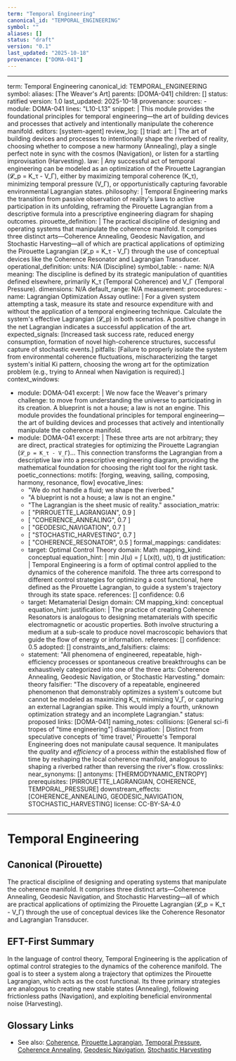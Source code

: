 ```yaml
---
term: "Temporal Engineering"
canonical_id: "TEMPORAL_ENGINEERING"
symbol: ""
aliases: []
status: "draft"
version: "0.1"
last_updated: "2025-10-18"
provenance: ["DOMA-041"]
---
```


---
term: Temporal Engineering
canonical_id: TEMPORAL_ENGINEERING
symbol: 
aliases: [The Weaver's Art]
parents: [DOMA-041]
children: []
status: ratified
version: 1.0
last_updated: 2025-10-18
provenance:
  sources:
    - module: DOMA-041
      lines: "L10-L13"
      snippet: |
        This module provides the foundational principles for temporal engineering—the art of building devices and processes that actively and intentionally manipulate the coherence manifold.
  editors: [system-agent]
  review_log: []
triad:
  art: |
    The art of building devices and processes to intentionally shape the riverbed of reality, choosing whether to compose a new harmony (Annealing), play a single perfect note in sync with the cosmos (Navigation), or listen for a startling improvisation (Harvesting).
  law: |
    Any successful act of temporal engineering can be modeled as an optimization of the Pirouette Lagrangian (𝓛_p = K_τ - V_Γ), either by maximizing temporal coherence (K_τ), minimizing temporal pressure (V_Γ), or opportunistically capturing favorable environmental Lagrangian states.
  philosophy: |
    Temporal Engineering marks the transition from passive observation of reality's laws to active participation in its unfolding, reframing the Pirouette Lagrangian from a descriptive formula into a prescriptive engineering diagram for shaping outcomes.
pirouette_definition: |
  The practical discipline of designing and operating systems that manipulate the coherence manifold. It comprises three distinct arts—Coherence Annealing, Geodesic Navigation, and Stochastic Harvesting—all of which are practical applications of optimizing the Pirouette Lagrangian (𝓛_p = K_τ - V_Γ) through the use of conceptual devices like the Coherence Resonator and Lagrangian Transducer.
operational_definition:
  units: N/A (Discipline)
  symbol_table:
    - name: N/A
      meaning: The discipline is defined by its strategic manipulation of quantities defined elsewhere, primarily K_τ (Temporal Coherence) and V_Γ (Temporal Pressure).
      dimensions: N/A
      default_range: N/A
  measurement:
    procedures:
      - name: Lagrangian Optimization Assay
        outline: |
          For a given system attempting a task, measure its state and resource expenditure with and without the application of a temporal engineering technique. Calculate the system's effective Lagrangian (𝓛_p) in both scenarios. A positive change in the net Lagrangian indicates a successful application of the art.
        expected_signals: [Increased task success rate, reduced energy consumption, formation of novel high-coherence structures, successful capture of stochastic events.]
        pitfalls: [Failure to properly isolate the system from environmental coherence fluctuations, mischaracterizing the target system's initial Ki pattern, choosing the wrong art for the optimization problem (e.g., trying to Anneal when Navigation is required).]
context_windows:
  - module: DOMA-041
    excerpt: |
      We now face the Weaver's primary challenge: to move from understanding the universe to participating in its creation. A blueprint is not a house; a law is not an engine. This module provides the foundational principles for temporal engineering—the art of building devices and processes that actively and intentionally manipulate the coherence manifold.
  - module: DOMA-041
    excerpt: |
      These three arts are not arbitrary; they are direct, practical strategies for optimizing the Pirouette Lagrangian (`𝓛_p = K_τ - V_Γ`)... This connection transforms the Lagrangian from a descriptive law into a prescriptive engineering diagram, providing the mathematical foundation for choosing the right tool for the right task.
poetic_connections:
  motifs: [forging, weaving, sailing, composing, harmony, resonance, flow]
  evocative_lines:
    - "We do not handle a fluid; we shape the riverbed."
    - "A blueprint is not a house; a law is not an engine."
    - "The Lagrangian is the sheet music of reality."
  association_matrix:
    - [ "PIRROUETTE_LAGRANGIAN", 0.9 ]
    - [ "COHERENCE_ANNEALING", 0.7 ]
    - [ "GEODESIC_NAVIGATION", 0.7 ]
    - [ "STOCHASTIC_HARVESTING", 0.7 ]
    - [ "COHERENCE_RESONATOR", 0.5 ]
formal_mappings:
  candidates:
    - target: Optimal Control Theory
      domain: Math
      mapping_kind: conceptual
      equation_hint: |
        min J(u) = ∫ L(x(t), u(t), t) dt
      justification: |
        Temporal Engineering is a form of optimal control applied to the dynamics of the coherence manifold. The three arts correspond to different control strategies for optimizing a cost functional, here defined as the Pirouette Lagrangian, to guide a system's trajectory through its state space.
      references: []
      confidence: 0.6
    - target: Metamaterial Design
      domain: CM
      mapping_kind: conceptual
      equation_hint:
      justification: |
        The practice of creating Coherence Resonators is analogous to designing metamaterials with specific electromagnetic or acoustic properties. Both involve structuring a medium at a sub-scale to produce novel macroscopic behaviors that guide the flow of energy or information.
      references: []
      confidence: 0.5
  adopted: []
constraints_and_falsifiers:
  claims:
    - statement: "All phenomena of engineered, repeatable, high-efficiency processes or spontaneous creative breakthroughs can be exhaustively categorized into one of the three arts: Coherence Annealing, Geodesic Navigation, or Stochastic Harvesting."
      domain: theory
      falsifier: "The discovery of a repeatable, engineered phenomenon that demonstrably optimizes a system's outcome but cannot be modeled as maximizing K_τ, minimizing V_Γ, or capturing an external Lagrangian spike. This would imply a fourth, unknown optimization strategy and an incomplete Lagrangian."
      status: proposed
      links: [DOMA-041]
naming_notes:
  collisions: [General sci-fi tropes of "time engineering"]
  disambiguation: |
    Distinct from speculative concepts of 'time travel,' Pirouette's Temporal Engineering does not manipulate causal sequence. It manipulates the *quality* and *efficiency* of a process *within* the established flow of time by reshaping the local coherence manifold, analogous to shaping a riverbed rather than reversing the river's flow.
crosslinks:
  near_synonyms: []
  antonyms: [THERMODYNAMIC_ENTROPY]
  prerequisites: [PIRROUETTE_LAGRANGIAN, COHERENCE, TEMPORAL_PRESSURE]
  downstream_effects: [COHERENCE_ANNEALING, GEODESIC_NAVIGATION, STOCHASTIC_HARVESTING]
license: CC-BY-SA-4.0
---

# Temporal Engineering

## Canonical (Pirouette)
The practical discipline of designing and operating systems that manipulate the coherence manifold. It comprises three distinct arts—Coherence Annealing, Geodesic Navigation, and Stochastic Harvesting—all of which are practical applications of optimizing the Pirouette Lagrangian (𝓛_p = K_τ - V_Γ) through the use of conceptual devices like the Coherence Resonator and Lagrangian Transducer.

## EFT-First Summary
In the language of control theory, Temporal Engineering is the application of optimal control strategies to the dynamics of the coherence manifold. The goal is to steer a system along a trajectory that optimizes the Pirouette Lagrangian, which acts as the cost functional. Its three primary strategies are analogous to creating new stable states (Annealing), following frictionless paths (Navigation), and exploiting beneficial environmental noise (Harvesting).

## Glossary Links
- See also: [Coherence](<#>), [Pirouette Lagrangian](<#>), [Temporal Pressure](<#>), [Coherence Annealing](<#>), [Geodesic Navigation](<#>), [Stochastic Harvesting](<#>)